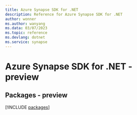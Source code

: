 ```yaml
---
title: Azure Synapse SDK for .NET
description: Reference for Azure Synapse SDK for .NET
author: wonner
ms.author: wanyang
ms.data: 03/07/2023
ms.topic: reference
ms.devlang: dotnet
ms.service: synapse
---
```

# Azure Synapse SDK for .NET - preview
## Packages - preview
[!INCLUDE [packages](synapse-index.md)]